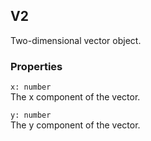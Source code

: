 ## V2

Two-dimensional vector object.

### Properties

`x: number`\
The x component of the vector.

`y: number`\
The y component of the vector.